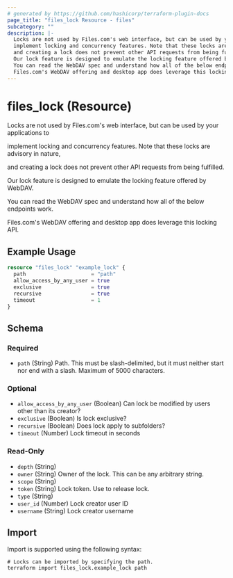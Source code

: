 ```yaml
---
# generated by https://github.com/hashicorp/terraform-plugin-docs
page_title: "files_lock Resource - files"
subcategory: ""
description: |-
  Locks are not used by Files.com's web interface, but can be used by your applications to
  implement locking and concurrency features. Note that these locks are advisory in nature,
  and creating a lock does not prevent other API requests from being fulfilled.
  Our lock feature is designed to emulate the locking feature offered by WebDAV.
  You can read the WebDAV spec and understand how all of the below endpoints work.
  Files.com's WebDAV offering and desktop app does leverage this locking API.
---
```


# files_lock (Resource)

Locks are not used by Files.com's web interface, but can be used by your applications to

implement locking and concurrency features. Note that these locks are advisory in nature,

and creating a lock does not prevent other API requests from being fulfilled.



Our lock feature is designed to emulate the locking feature offered by WebDAV.

You can read the WebDAV spec and understand how all of the below endpoints work.



Files.com's WebDAV offering and desktop app does leverage this locking API.

## Example Usage

```terraform
resource "files_lock" "example_lock" {
  path                     = "path"
  allow_access_by_any_user = true
  exclusive                = true
  recursive                = true
  timeout                  = 1
}
```

<!-- schema generated by tfplugindocs -->
## Schema

### Required

- `path` (String) Path. This must be slash-delimited, but it must neither start nor end with a slash. Maximum of 5000 characters.

### Optional

- `allow_access_by_any_user` (Boolean) Can lock be modified by users other than its creator?
- `exclusive` (Boolean) Is lock exclusive?
- `recursive` (Boolean) Does lock apply to subfolders?
- `timeout` (Number) Lock timeout in seconds

### Read-Only

- `depth` (String)
- `owner` (String) Owner of the lock.  This can be any arbitrary string.
- `scope` (String)
- `token` (String) Lock token.  Use to release lock.
- `type` (String)
- `user_id` (Number) Lock creator user ID
- `username` (String) Lock creator username

## Import

Import is supported using the following syntax:

```shell
# Locks can be imported by specifying the path.
terraform import files_lock.example_lock path
```
